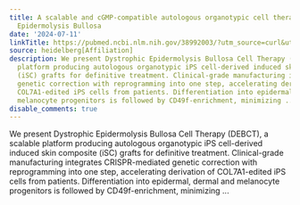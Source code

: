 ```yaml
---
title: A scalable and cGMP-compatible autologous organotypic cell therapy for Dystrophic
  Epidermolysis Bullosa
date: '2024-07-11'
linkTitle: https://pubmed.ncbi.nlm.nih.gov/38992003/?utm_source=curl&utm_medium=rss&utm_campaign=pubmed-2&utm_content=1FakS-2QOkCT8HsMOQP1bCRQ4YzyumYOmxmF0moLsQ3dFB1E9V&fc=20220326224207&ff=20240712181613&v=2.18.0.post9+e462414
source: heidelberg[Affiliation]
description: We present Dystrophic Epidermolysis Bullosa Cell Therapy (DEBCT), a scalable
  platform producing autologous organotypic iPS cell-derived induced skin composite
  (iSC) grafts for definitive treatment. Clinical-grade manufacturing integrates CRISPR-mediated
  genetic correction with reprogramming into one step, accelerating derivation of
  COL7A1-edited iPS cells from patients. Differentiation into epidermal, dermal and
  melanocyte progenitors is followed by CD49f-enrichment, minimizing ...
disable_comments: true
---
```

We present Dystrophic Epidermolysis Bullosa Cell Therapy (DEBCT), a scalable platform producing autologous organotypic iPS cell-derived induced skin composite (iSC) grafts for definitive treatment. Clinical-grade manufacturing integrates CRISPR-mediated genetic correction with reprogramming into one step, accelerating derivation of COL7A1-edited iPS cells from patients. Differentiation into epidermal, dermal and melanocyte progenitors is followed by CD49f-enrichment, minimizing ...
